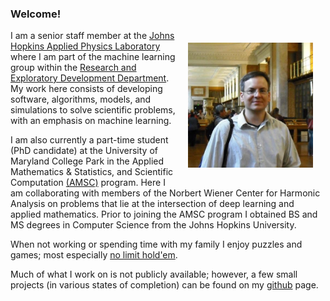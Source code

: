 ### Welcome!


<a href="url"><img src="./images/mjp.jpeg" align="right" height="200" hspace="20" vspace="20"></a>
I am a senior staff member at the [Johns Hopkins Applied Physics Laboratory](http://www.jhuapl.edu) where I am part of the machine learning group within the [Research and Exploratory Development Department]( http://www.jhuapl.edu/ourwork/red/default.asp).
My work here consists of developing software, algorithms, models, and simulations to solve scientific problems, with an emphasis on machine learning. 

I am also currently a part-time student (PhD candidate) at the University of Maryland College Park in the Applied Mathematics & Statistics, and Scientific Computation [(AMSC)](http://www.amsc.umd.edu) program.
Here I am collaborating with members of the Norbert Wiener Center for Harmonic Analysis on problems that lie at the intersection of deep learning and applied mathematics.
Prior to joining the AMSC program I obtained BS and MS degrees in Computer Science from the Johns Hopkins University.

When not working or spending time with my family I enjoy puzzles and games; most especially [no limit hold'em](http://forumserver.twoplustwo.com/7/no-limit-holdem/).

Much of what I work on is not publicly available; however, a few small projects (in various states of completion) can be found on my [github](https://github.com/mjpekala) page.
